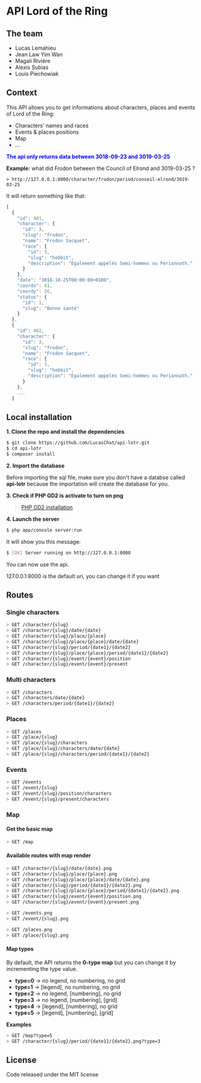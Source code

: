 # API Lord of the Ring

## The team

* Lucas Lemahieu
* Jean Law Yim Wan
* Magali Rivière
* Alexis Subias
* Louis Piechowiak


## Context

This API allows you to get informations about characters, places and events of Lord of the Ring:
* Characters' names and races
* Events & places positions
* Map
* ...

<font color="blue">**The api only returns data between 3018-09-23 and 3019-03-25**</font>

**Example:** what did Frodon between the Council of Elrond and 3019-03-25 ?

```
> http://127.0.0.1:8000/character/frodon/period/conseil-elrond/3019-03-25
```

It will return something like that:

```javascript
[
  {
    "id": 401,
    "character": {
      "id": 3,
      "slug": "frodon",
      "name": "Frodon Sacquet",
      "race": {
        "id": 3,
        "slug": "hobbit",
        "description": "Egalement appelés Semi-hommes ou Periannath."
      }
    },
    "date": "3018-10-25T00:00:00+0100",
    "coordx": 41,
    "coordy": 26,
    "status": {
      "id": 1,
      "slug": "Bonne santé"
    }
  },
  {
    "id": 402,
    "character": {
      "id": 3,
      "slug": "frodon",
      "name": "Frodon Sacquet",
      "race": {
        "id": 3,
        "slug": "hobbit",
        "description": "Egalement appelés Semi-hommes ou Periannath."
      }
    },
    ...
  ]
```


## Local installation

**1. Clone the repo and install the dependencies**

```sh
$ git clone https://github.com/LucasChat/api-lotr.git
$ cd api-lotr
$ composer install
```

**2. Import the database**

Before importing the sql file, make sure you don't have a databse called **api-lotr** because the importation will create the database for you.

**3. Check if PHP GD2 is activate to turn on png**

> [PHP GD2 installation](http://php.net/manual/en/image.installation.php)

**4. Launch the server**

```sh
$ php app/console server:run
```

It will show you this message:

```sh
$ [OK] Server running on http://127.0.0.1:8000 
```

You can now use the api.

127.0.0.1:8000 is the default uri, you can change it if you want

## Routes

### Single characters

```sh
> GET /character/{slug}
> GET /character/{slug}/date/{date}
> GET /character/{slug}/place/{place}
> GET /character/{slug}/place/{place}/date/{date}
> GET /character/{slug}/period/{date1}/{date2}
> GET /character/{slug}/place/{place}/period/{date1}/{date2}
> GET /character/{slug}/event/{event}/position
> GET /character/{slug}/event/{event}/present
```

### Multi characters

```sh
> GET /characters
> GET /characters/date/{date}
> GET /characters/period/{date1}/{date2}
```

### Places

```sh
> GET /places
> GET /place/{slug}
> GET /place/{slug}/characters
> GET /place/{slug}/characters/date/{date}
> GET /place/{slug}/characters/period/{date1}/{date2}
```

### Events

```sh
> GET /events
> GET /event/{slug}
> GET /event/{slug}/position/characters
> GET /event/{slug}/present/characters
```

### Map

#### Get the basic map

```sh
> GET /map
````

#### Available routes with map render

```sh
> GET /character/{slug}/date/{date}.png
> GET /character/{slug}/place/{place}.png
> GET /character/{slug}/place/{place}/date/{date}.png
> GET /character/{slug}/period/{date1}/{date2}.png
> GET /character/{slug}/place/{place}/period/{date1}/{date2}.png
> GET /character/{slug}/event/{event}/position.png
> GET /character/{slug}/event/{event}/present.png

> GET /events.png
> GET /event/{slug}.png

> GET /places.png
> GET /place/{slug}.png
```

#### Map types

By default, the API returns the **0-type map** but you can change it by incrementing the type value.

* **type=0** -> no legend, no numbering, no grid
* **type=1** -> [legend], no numbering, no grid
* **type=2** -> no legend, [numbering], no grid
* **type=3** -> no legend, [numbering], [grid]
* **type=4** -> [legend], [numbering], no grid
* **type=5** -> [legend], [numbering], [grid]

**Examples**

```sh
> GET /map?type=5
> GET /character/{slug}/period/{date1}/{date2}.png?type=3
```

## License

Code released under the MIT license